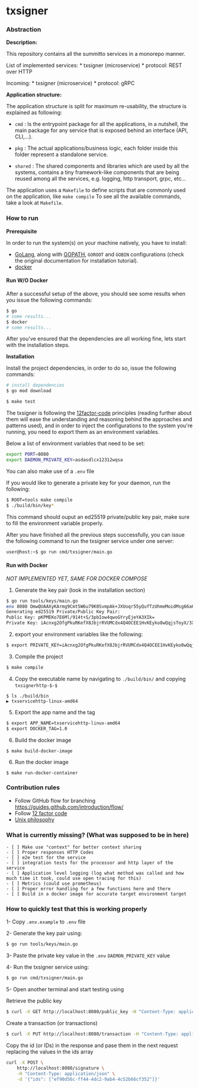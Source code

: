 # txsigner

### Abstraction

**Description:**

This repository contains all the summitto services in a monorepo manner.

List of implemented services:
    * txsigner (microservice)
        * protocol: REST over HTTP

Incoming:
    * txsigner (microservice)
        * protocol: gRPC

**Application structure:**

The application structure is split for maximum re-usability, the structure is
explained as following:

- `cmd` : Is the entrypoint package for all the applications, in a nutshell, the
main package for any service that is exposed behind an interface (API, CLI,...).

- `pkg` : The actual applications/business logic, each folder inside this folder
represent a standalone service.

- `shared` : The shared components and libraries which are used by all the
systems, contains a tiny framework-like components that are being reused among all the services, e.g.
logging, http transport, grpc, etc...

The application uses a `Makefile` to define scripts that are commonly used on the application, like `make compile`  To see all the available commands, take a look at `Makefile`.

### How to run

**Prerequisite**

In order to run the system(s) on your machine natively, you have to install:
- [GoLang](https://golang.org/dl/), along with [GOPATH](https://github.com/golang/go/wiki/SettingGOPATH), `GOROOT` and `GOBIN` configurations
(check the original documentation for installation tutorial).
- [docker](https://www.docker.com/get-started)
<!-- - [docker-compose](https://docs.docker.com/compose/install/) -->

#### Run W/O Docker

After a successful setup of the above, you should see some results when you
issue the following commands:

```bash
$ go
# some results...
$ docker
# some results...
```

After you've ensured that the dependencies are all working fine, lets start
with the installation steps.

**Installation**

Install the project dependencies, in order to do so, issue the following commands:
```bash
# install dependencies
$ go mod download
```

```bash
$ make test
```

The txsigner is following the [12factor-code](https://12factor.net/) principles
(reading further about them will ease the understanding and reasoning behind the
approaches and patterns used), and in order to inject the configurations to the
system you're running, you need to export them as an environment variables.

Below a list of environment variables that need to be set:
```bash
export PORT=8080 
export DAEMON_PRIVATE_KEY=asdasdlcx12312wqsa
```

You can also make use of a `.env` file

If you would like to generate a private key for your daemon, run the following:
```bash
$ ROOT=tools make compile
$ ./build/bin/key*
```

This command should ouput an ed25519 private/public key pair, make sure to fill the environment variable properly.

After you have finished all the previous steps successfully, you can issue the
following command to run the txsigner service under one server:
```bash
user@host:~$ go run cmd/txsigner/main.go
```

#### Run with Docker

*NOT IMPLEMENTED YET, SAME FOR DOCKER COMPOSE*

1. Generate the key pair (look in the installation section)

```bash
$ go run tools/keys/main.go 
env 8080 OmwQUAAXyKArmg9Cmt5W6u79K0SvmpAk+JXUoqr55yQufTzUhmeMoidMsg66a6PfJGrfRW85Tmab0jAGB4aJew==
Generating ed25519 Private/Public Key Pair:
Public Key: pKPMEKo7E6Ml/914t+S/3pbIow4qwoGYryEjeYA3XIk=
Private Key: iAcnxg2OfgPkuRKefX8JbjrRVUMCdx4Q4OCEE1HvKEyko8wQqjsToyX/3Xi35L/elsijDirCgZivISN5gDdciQ==
```

2. export your environment variables like the following:
```bash
$ export PRIVATE_KEY=iAcnxg2OfgPkuRKefX8JbjrRVUMCdx4Q4OCEE1HvKEyko8wQqjsToyX/3Xi35L/elsijDirCgZivISN5gDdciQ==
```

3. Compile the project
```bash
$ make compile
```

4. Copy the executable name by navigating to `./build/bin/` and copying `txsignerhttp-$-$`
```
$ ls ./build/bin
▶ txservicehttp-linux-amd64
```

5. Export the app name and the tag
```bash
$ export APP_NAME=txservicehttp-linux-amd64
$ export DOCKER_TAG=1.0
```

6. Build the docker image
```
$ make build-docker-image
```

6. Run the docker image
```
$ make run-docker-container
```

### Contribution rules

- Follow GitHub flow for branching https://guides.github.com/introduction/flow/
- Follow [12 factor code](https://12factor.net/)
- [Unix philosophy](https://en.wikipedia.org/wiki/Unix_philosophy)

### What is currently missing? (What was supposed to be in here)
    - [ ] Make use "context" for better context sharing
    - [ ] Proper responses HTTP Codes
    - [ ] e2e test for the service
    - [ ] integration tests for the processor and http layer of the service
    - [ ] Application level logging (log what method was called and how much time it took, could use open tracing for this)
    - [ ] Metrics (could use prometheus)
    - [ ] Proper error handling for a few functions here and there
    - [ ] Build in a docker image for accurate target environment target

### How to quickly test that this is working properly

1- Copy `.env.example` to `.env` file

2- Generate the key pair using:
```bash
$ go run tools/keys/main.go
```

3- Paste the private key value in the `.env` `DAEMON_PRIVATE_KEY` value

4- Run the txsigner service using:
```bash
$ go run cmd/txsigner/main.go
```

5- Open another terminal and start testing using

Retrieve the public key
```bash
$ curl -X GET http://localhost:8080/public_key -H "Content-Type: application/json" -d '{}'  
```

Create a transaction (or transactions)
```bash
$ curl -X PUT http://localhost:8080/transaction -H "Content-Type: application/json" -d '{ "tx": ["/+BBAgM="]} 
```

Copy the id (or IDs) in the response and pase them in the next request replacing the values in the ids array
```bash
curl -X POST \
    http://localhost:8080/signature \
    -H "Content-Type: application/json" \
    -d '{"ids": ["ef90d56c-ff44-4dc2-9ab4-4c52b66cf352"]}'
```
